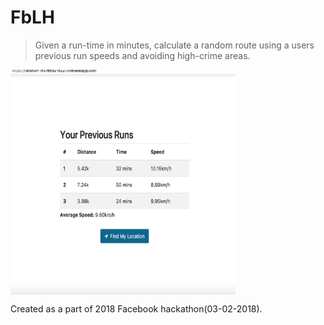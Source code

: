 # FbLH
> Given a run-time in minutes, calculate a random route using a users previous run speeds and avoiding high-crime 
areas. 

<img src="https://github.com/salmansamie/FbLH/blob/master/docs/img/homepage.png" alt="Homepage" width="360" height="360" align="middle">



Created as a part of 2018 Facebook hackathon(03-02-2018).
